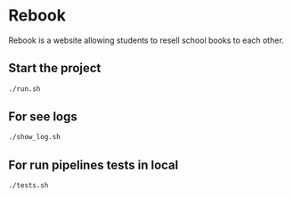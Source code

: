 # Rebook

Rebook is a website allowing students to resell school books to each other.

## Start the project

```bash
./run.sh
```

## For see logs

```bash
./show_log.sh
```

## For run pipelines tests in local

```bash
./tests.sh
```